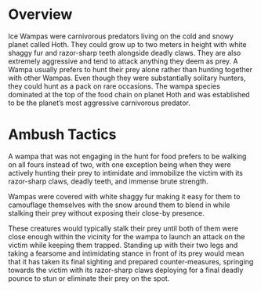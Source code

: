 # Overview

Ice Wampas were carnivorous predators living on the cold and snowy planet called Hoth.
They could grow up to two meters in height with white shaggy fur and razor-sharp teeth alongside deadly claws.
They are also extremely aggressive and tend to attack anything they deem as prey.
A Wampa usually prefers to hunt their prey alone rather than hunting together with other Wampas.
Even though they were substantially solitary hunters, they could hunt as a pack on rare occasions.
The wampa species dominated at the top of the food chain on planet Hoth and was established to be the planet’s most aggressive carnivorous predator.

# Ambush Tactics

A wampa that was not engaging in the hunt for food prefers to be walking on all fours instead of two, with one exception being when they were actively hunting their prey to intimidate and immobilize the victim with its razor-sharp claws, deadly teeth, and immense brute strength.

Wampas were covered with white shaggy fur making it easy for them to camouflage themselves with the snow around them to blend in while stalking their prey without exposing their close-by presence.

These creatures would typically stalk their prey until both of them were close enough within the vicinity for the wampa to launch an attack on the victim while keeping them trapped.
Standing up with their two legs and taking a fearsome and intimidating stance in front of its prey would mean that it has taken its final sighting and prepared counter-measures, springing towards the victim with its razor-sharp claws deploying for a final deadly pounce to stun or eliminate their prey on the spot.
